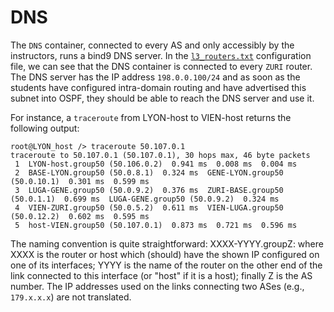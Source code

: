 # DNS

The `DNS` container, connected to every AS and only accessibly by the instructors, runs a bind9 DNS server. In the [`l3_routers.txt`](layer3_configuration#l3_routerstxt) configuration file, we can see that the DNS container is connected to every `ZURI` router. The DNS server has the IP address `198.0.0.100/24` and as soon as the students have configured intra-domain routing and have advertised this subnet into OSPF, they should be able to reach the DNS server and use it.

For instance, a `traceroute` from LYON-host to VIEN-host returns the following output:

```
root@LYON_host /> traceroute 50.107.0.1
traceroute to 50.107.0.1 (50.107.0.1), 30 hops max, 46 byte packets
 1  LYON-host.group50 (50.106.0.2)  0.941 ms  0.008 ms  0.004 ms
 2  BASE-LYON.group50 (50.0.8.1)  0.324 ms  GENE-LYON.group50 (50.0.10.1)  0.301 ms  0.599 ms
 3  LUGA-GENE.group50 (50.0.9.2)  0.376 ms  ZURI-BASE.group50 (50.0.1.1)  0.699 ms  LUGA-GENE.group50 (50.0.9.2)  0.324 ms
 4  VIEN-ZURI.group50 (50.0.5.2)  0.611 ms  VIEN-LUGA.group50 (50.0.12.2)  0.602 ms  0.595 ms
 5  host-VIEN.group50 (50.107.0.1)  0.873 ms  0.721 ms  0.596 ms
```

The naming convention is quite straightforward: XXXX-YYYY.groupZ: where XXXX is the router or host which (should) have the shown IP configured on one of its interfaces; YYYY is the name of the router on the other end of the link connected to this interface (or "host" if it is a host); finally Z is the AS number. The IP addresses used on the links connecting two ASes (e.g., `179.x.x.x`) are not translated.
